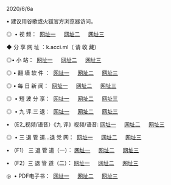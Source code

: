 <p>2020/6/6a
<p>• 建议用谷歌或火狐官方浏览器访问。
<p>◎  • 视 频： 
<a href="http://gca.shirokuriwaki.com/" target="_blank">网址一</a> 　 
<a href="http://gsk.shirokuriwaki.com/" target="_blank">网址二</a> 　 
<a href="http://gob.shirokuriwaki.com/b.html" target="_blank">网址三</a>
<p>◆ 分 享 网 址 ：k.acci.ml（ 请 收 藏） </p>

<p>◎•  小 站：  
<a href="http://gca.shirokuriwaki.com/f.html" target="_blank">网址一</a> 　 
<a href="http://gsk.shirokuriwaki.com/h.html" target="_blank">网址二</a> 　 
<a href="http://gob.shirokuriwaki.com/k/" target="_blank">网址三</a></p><p>

<p>◎  • 翻 墙 软 件 ：  
<a href="http://gca.shirokuriwaki.com/ff/" target="_blank">网址一</a> 　 
<a href="http://gsk.shirokuriwaki.com/s/read/a1_nd.html" target="_blank">网址二</a> 　 
<a href="http://gob.shirokuriwaki.com/ff/index.html" target="_blank">网址三</a></p>
<p>◎  • 每 日 新 闻：  
<a href="http://gca.shirokuriwaki.com/day/" target="_blank">网址一</a> 　 
<a href="http://gsk.shirokuriwaki.com/day/" target="_blank">网址二</a> 　 
<a href="http://gob.shirokuriwaki.com/day/index.html" target="_blank">网址三</a></p>
<p>◎   • 短 波 分 享：  
<a href="http://gca.shirokuriwaki.com/h/" target="_blank">网址一</a> 　 
<a href="http://gsk.shirokuriwaki.com/h/" target="_blank">网址二</a> 　 
<a href="http://gob.shirokuriwaki.com/h/index.html" target="_blank">网址三</a></p>
<p>◎   • 九 评.三 退：  
<a href="http://gca.shirokuriwaki.com/t/" target="_blank">网址一</a> 　 
<a href="http://gsk.shirokuriwaki.com/v2/index.html" target="_blank">网址二</a> 　 
<a href="http://gob.shirokuriwaki.com/tt/index.html" target="_blank">网址三</a> 　</p>
<p>  • （E2_视频/语音）《九 评》视频/语音: 
<a href="http://gca.shirokuriwaki.com/7738.html" target="_blank">网址一</a> 　 
<a href="http://gsk.shirokuriwaki.com/7614.html" target="_blank">网址二</a> 　 
<a href="http://gob.shirokuriwaki.com/7633.html" target="_blank">网址三</a></p>
<p>◎   • 三 退 管 道...退 党 网：  
<a href="http://gca.shirokuriwaki.com/go/td1.html" target="_blank">网址一</a> 　 
<a href="http://gsk.shirokuriwaki.com/go/td2.html" target="_blank">网址二</a> 　 
<a href="http://gob.shirokuriwaki.com/go/td3.html" target="_blank">网址三</a></p>
<p>  • （F1） 三 退 管 道（一）： 
<a href="http://gca.shirokuriwaki.com/dd/" target="_blank">网址一</a> 　 
<a href="http://gsk.shirokuriwaki.com/s/read/a1_tdx.html" target="_blank">网址二</a> 　 
<a href="http://gob.shirokuriwaki.com/dd/" target="_blank">网址三</a></p>
<p>  • （F2）三 退 管 道（二）： 
<a href="http://gsk.shirokuriwaki.com/d/" target="_blank">网址一</a> 　 
<a href="http://gca.shirokuriwaki.com/d/index.html" target="_blank">网址二</a> 　 
<a href="http://gob.shirokuriwaki.com/d/" target="_blank">网址三</a></p>
<p>◎   • PDF电子书：  
<a href="http://gca.shirokuriwaki.com/p/" target="_blank">网址一</a> 　 
<a href="http://gsk.shirokuriwaki.com/p/index.html" target="_blank">网址二</a> 　 
<a href="http://gob.shirokuriwaki.com/p/" target="_blank">网址三</a></p>
